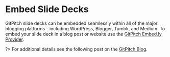 # Embed Slide Decks

GitPitch slide decks can be embedded seamlessly within all of the major blogging platforms - including WordPress, Blogger, Tumblr, and Medium. To embed your slide deck in a blog post or website use the [GitPitch Embed.ly Provider](https://embed.ly/provider/gitpitch).

?> For additional details see the following post on the [GitPitch Blog](https://medium.com/@gitpitch/embedly-adds-support-for-gitpitch-presentations-383179f9a519).
